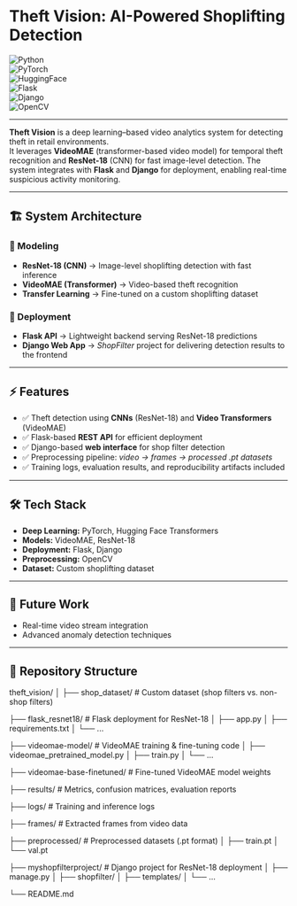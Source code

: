 # Theft Vision: AI-Powered Shoplifting Detection  

![Python](https://img.shields.io/badge/Python-3.9+-blue?logo=python)  
![PyTorch](https://img.shields.io/badge/PyTorch-EE4C2C?logo=pytorch&logoColor=white)  
![HuggingFace](https://img.shields.io/badge/Transformers-yellow?logo=huggingface)  
![Flask](https://img.shields.io/badge/Flask-black?logo=flask)  
![Django](https://img.shields.io/badge/Django-092E20?logo=django&logoColor=white)  
![OpenCV](https://img.shields.io/badge/OpenCV-5C3EE8?logo=opencv&logoColor=white)  

---

**Theft Vision** is a deep learning–based video analytics system for detecting theft in retail environments.  
It leverages **VideoMAE** (transformer-based video model) for temporal theft recognition and **ResNet-18** (CNN) for fast image-level detection. The system integrates with **Flask** and **Django** for deployment, enabling real-time suspicious activity monitoring.  

---

## 🏗️ System Architecture  

### 🔹 Modeling  
- **ResNet-18 (CNN)** → Image-level shoplifting detection with fast inference  
- **VideoMAE (Transformer)** → Video-based theft recognition  
- **Transfer Learning** → Fine-tuned on a custom shoplifting dataset  

### 🔹 Deployment  
- **Flask API** → Lightweight backend serving ResNet-18 predictions  
- **Django Web App** → *ShopFilter* project for delivering detection results to the frontend  

---

## ⚡ Features  
- ✅ Theft detection using **CNNs** (ResNet-18) and **Video Transformers** (VideoMAE)  
- ✅ Flask-based **REST API** for efficient deployment  
- ✅ Django-based **web interface** for shop filter detection  
- ✅ Preprocessing pipeline: *video → frames → processed .pt datasets*  
- ✅ Training logs, evaluation results, and reproducibility artifacts included  

---

## 🛠️ Tech Stack  
- **Deep Learning:** PyTorch, Hugging Face Transformers  
- **Models:** VideoMAE, ResNet-18  
- **Deployment:** Flask, Django  
- **Preprocessing:** OpenCV  
- **Dataset:** Custom shoplifting dataset  

---

## 📌 Future Work  
- Real-time video stream integration  
- Advanced anomaly detection techniques  

---

## 📂 Repository Structure  

theft_vision/
│
├── shop_dataset/ # Custom dataset (shop filters vs. non-shop filters)

├── flask_resnet18/ # Flask deployment for ResNet-18
│ ├── app.py
│ ├── requirements.txt
│ └── ...

├── videomae-model/ # VideoMAE training & fine-tuning code
│ ├── videomae_pretrained_model.py
│ ├── train.py
│ └── ...

├── videomae-base-finetuned/ # Fine-tuned VideoMAE model weights

├── results/ # Metrics, confusion matrices, evaluation reports

├── logs/ # Training and inference logs

├── frames/ # Extracted frames from video data

├── preprocessed/ # Preprocessed datasets (.pt format)
│ ├── train.pt
│ └── val.pt

├── myshopfilterproject/ # Django project for ResNet-18 deployment
│ ├── manage.py
│ ├── shopfilter/
│ ├── templates/
│ └── ...

└── README.md
